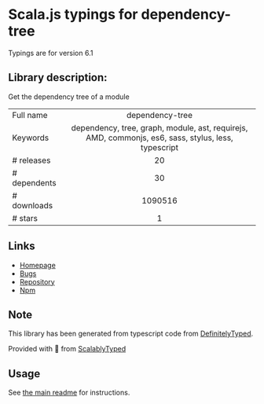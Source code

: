 
# Scala.js typings for dependency-tree

Typings are for version 6.1

## Library description:
Get the dependency tree of a module

|                    |                 |
| ------------------ | :-------------: |
| Full name          | dependency-tree |
| Keywords           | dependency, tree, graph, module, ast, requirejs, AMD, commonjs, es6, sass, stylus, less, typescript |
| # releases         | 20 |
| # dependents       | 30 |
| # downloads        | 1090516 |
| # stars            | 1 |

## Links
- [Homepage](https://github.com/mrjoelkemp/node-dependency-tree)
- [Bugs](https://github.com/mrjoelkemp/node-dependency-tree/issues)
- [Repository](https://github.com/mrjoelkemp/node-dependency-tree)
- [Npm](https://www.npmjs.com/package/dependency-tree)
    


## Note
This library has been generated from typescript code from [DefinitelyTyped](https://definitelytyped.org).

Provided with :purple_heart: from [ScalablyTyped](https://github.com/oyvindberg/ScalablyTyped)

## Usage
See [the main readme](../../readme.md) for instructions.


